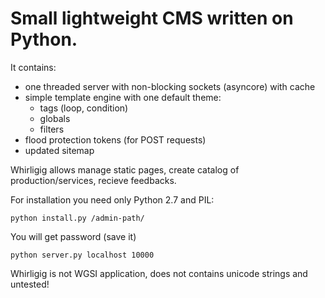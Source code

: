 Small lightweight CMS written on Python.
================
It contains:
* one threaded server with non-blocking sockets (asyncore) with cache
* simple template engine with one default theme:
    * tags (loop, condition)
    * globals
    * filters
* flood protection tokens (for POST requests)
* updated sitemap

Whirligig allows manage static pages, create catalog of production/services,
recieve feedbacks.

For installation you need only Python 2.7 and PIL:

    python install.py /admin-path/

You will get password (save it)

    python server.py localhost 10000

Whirligig is not WGSI application, does not contains unicode strings and untested!
